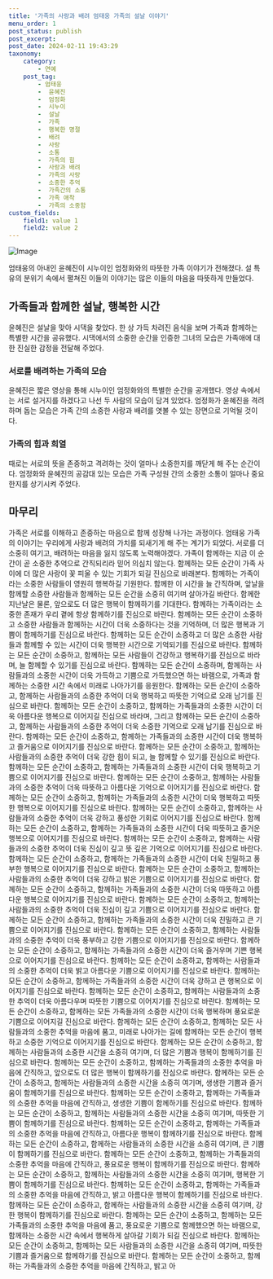 ```yaml
---
title: '가족의 사랑과 배려 엄태웅 가족의 설날 이야기'
menu_order: 1
post_status: publish
post_excerpt: 
post_date: 2024-02-11 19:43:29
taxonomy:
    category:
        - 연예
    post_tag:
        - 엄태웅
        -  윤혜진
        -  엄정화
        -  시누이
        -  설날
        -  가족
        -  행복한 명절
        -  배려
        -  사랑
        -  소통
        -  가족의 힘
        -  사랑과 배려
        -  가족의 사랑
        -  소중한 추억
        -  가족간의 소통
        -  가족 애착
        -  가족의 소중함
custom_fields:
    field1: value 1
    field2: value 2
---
```


![Image](https://mimgnews.pstatic.net/image/076/2024/02/10/2024021001000703700094251_20240210190204411.jpg?type=w540)

엄태웅의 아내인 윤혜진이 시누이인 엄정화와의 따뜻한 가족 이야기가 전해졌다. 설 특유의 분위기 속에서 펼쳐진 이들의 이야기는 많은 이들의 마음을 따뜻하게 만들었다. 
## 가족들과 함께한 설날, 행복한 시간
윤혜진은 설날을 맞아 시댁을 찾았다. 한 상 가득 차려진 음식을 보며 가족과 함께하는 특별한 시간을 공유했다. 시댁에서의 소중한 순간을 인증한 그녀의 모습은 가족애에 대한 진실한 감정을 전달해 주었다. 
### 서로를 배려하는 가족의 모습
윤혜진은 짧은 영상을 통해 시누이인 엄정화와의 특별한 순간을 공개했다. 영상 속에서는 서로 설거지를 하겠다고 나선 두 사람의 모습이 담겨 있었다. 엄정화가 윤혜진을 격려하며 돕는 모습은 가족 간의 소중한 사랑과 배려를 엿볼 수 있는 장면으로 기억될 것이다.
### 가족의 힘과 희열
때로는 서로의 뜻을 존중하고 격려하는 것이 얼마나 소중한지를 깨닫게 해 주는 순간이다. 엄정화와 윤혜진의 공감대 있는 모습은 가족 구성원 간의 소중한 소통이 얼마나 중요한지를 상기시켜 주었다. 
## 마무리
가족은 서로를 이해하고 존중하는 마음으로 함께 성장해 나가는 과정이다. 엄태웅 가족의 이야기는 우리에게 사랑과 배려의 가치를 되새기게 해 주는 계기가 되었다. 서로를 더 소중히 여기고, 배려하는 마음을 잃지 않도록 노력해야겠다. 가족이 함께하는 지금 이 순간이 곧 소중한 추억으로 간직되리라 믿어 의심치 않는다. 함께하는 모든 순간이 가족 사이에 더 많은 사랑이 꽃 피울 수 있는 기회가 되길 진심으로 바래본다. 함께하는 가족이라는 소중한 사람들이 영원히 행복하길 기원한다. 함께한 이 시간을 늘 간직하며, 앞날을 함께할 소중한 사람들과 함께하는 모든 순간을 소중히 여기며 살아가길 바란다. 함께한 지난날은 물론, 앞으로도 더 많은 행복이 함께하기를 기대한다. 함께하는 가족이라는 소중한 존재가 우리 곁에 항상 함께하기를 진심으로 바란다. 함께하는 모든 순간이 소중하고 소중한 사람들과 함께하는 시간이 더욱 소중하다는 것을 기억하며, 더 많은 행복과 기쁨이 함께하기를 진심으로 바란다. 함께하는 모든 순간이 소중하고 더 많은 소중한 사람들과 함께할 수 있는 시간이 더욱 행복한 시간으로 기억되기를 진심으로 바란다. 함께하는 모든 순간이 소중하고, 함께하는 모든 사람들이 건강하고 행복하기를 진심으로 바라며, 늘 함께할 수 있기를 진심으로 바란다. 함께하는 모든 순간이 소중하며, 함께하는 사람들과의 소중한 시간이 더욱 가득하고 기쁨으로 가득했으면 하는 바램으로, 가족과 함께하는 소중한 시간 속에서 미래로 나아가기를 응원한다. 함께하는 모든 순간이 소중하고, 함께하는 사람들과의 소중한 추억이 더욱 행복하고 따뜻한 기억으로 오래 남기를 진심으로 바란다. 함께하는 모든 순간이 소중하고, 함께하는 가족들과의 소중한 시간이 더욱 아름다운 행복으로 이어지길 진심으로 바라며, 그리고 함께하는 모든 순간이 소중하고, 함께하는 사람들과의 소중한 추억이 더욱 소중한 기억으로 오래 남기를 진심으로 바란다. 함께하는 모든 순간이 소중하고, 함께하는 가족들과의 소중한 시간이 더욱 행복하고 즐거움으로 이어지기를 진심으로 바란다. 함께하는 모든 순간이 소중하고, 함께하는 사람들과의 소중한 추억이 더욱 강한 힘이 되고, 늘 함께할 수 있기를 진심으로 바란다. 함께하는 모든 순간이 소중하고, 함께하는 가족들과의 소중한 시간이 더욱 행복하고 기쁨으로 이어지기를 진심으로 바란다. 함께하는 모든 순간이 소중하고, 함께하는 사람들과의 소중한 추억이 더욱 따뜻하고 아름다운 기억으로 이어지기를 진심으로 바란다. 함께하는 모든 순간이 소중하고, 함께하는 가족들과의 소중한 시간이 더욱 행복하고 따뜻한 행복으로 이어지기를 진심으로 바란다. 함께하는 모든 순간이 소중하고, 함께하는 사람들과의 소중한 추억이 더욱 강하고 풍성한 기회로 이어지기를 진심으로 바란다. 함께하는 모든 순간이 소중하고, 함께하는 가족들과의 소중한 시간이 더욱 따뜻하고 즐거운 행복으로 이어지기를 진심으로 바란다. 함께하는 모든 순간이 소중하고, 함께하는 사람들과의 소중한 추억이 더욱 진심이 깊고 뜻 깊은 기억으로 이어지기를 진심으로 바란다. 함께하는 모든 순간이 소중하고, 함께하는 가족들과의 소중한 시간이 더욱 친밀하고 풍부한 행복으로 이어지기를 진심으로 바란다. 함께하는 모든 순간이 소중하고, 함께하는 사람들과의 소중한 추억이 더욱 강하고 밝은 기쁨으로 이어지기를 진심으로 바란다. 함께하는 모든 순간이 소중하고, 함께하는 가족들과의 소중한 시간이 더욱 따뜻하고 아름다운 행복으로 이어지기를 진심으로 바란다. 함께하는 모든 순간이 소중하고, 함께하는 사람들과의 소중한 추억이 더욱 진심이 깊고 기쁨으로 이어지기를 진심으로 바란다. 함께하는 모든 순간이 소중하고, 함께하는 가족들과의 소중한 시간이 더욱 친밀하고 큰 기쁨으로 이어지기를 진심으로 바란다. 함께하는 모든 순간이 소중하고, 함께하는 사람들과의 소중한 추억이 더욱 풍부하고 강한 기쁨으로 이어지기를 진심으로 바란다. 함께하는 모든 순간이 소중하고, 함께하는 가족들과의 소중한 시간이 더욱 즐거우며 기쁜 행복으로 이어지기를 진심으로 바란다. 함께하는 모든 순간이 소중하고, 함께하는 사람들과의 소중한 추억이 더욱 밝고 아름다운 기쁨으로 이어지기를 진심으로 바란다. 함께하는 모든 순간이 소중하고, 함께하는 가족들과의 소중한 시간이 더욱 강하고 큰 행복으로 이어지기를 진심으로 바란다. 함께하는 모든 순간이 소중하고, 함께하는 사람들과의 소중한 추억이 더욱 아름다우며 따뜻한 기쁨으로 이어지기를 진심으로 바란다. 함께하는 모든 순간이 소중하고, 함께하는 모든 가족들과의 소중한 시간이 더욱 행복하며 풍요로운 기쁨으로 이어지길 진심으로 바란다. 함께하는 모든 순간이 소중하고, 함께하는 모든 사람들과의 소중한 추억을 마음에 품고, 미래로 나아가는 길에 함께하는 모든 순간이 행복하고 소중한 기억으로 이어지기를 진심으로 바란다. 함께하는 모든 순간이 소중하고, 함께하는 사람들과의 소중한 시간을 소중히 여기며, 더 많은 기쁨과 행복이 함께하기를 진심으로 바란다. 함께하는 모든 순간이 소중하고, 함께하는 가족들과의 소중한 추억을 마음에 간직하고, 앞으로도 더 많은 행복이 함께하기를 진심으로 바란다. 함께하는 모든 순간이 소중하고, 함께하는 사람들과의 소중한 시간을 소중히 여기며, 생생한 기쁨과 즐거움이 함께하기를 진심으로 바란다. 함께하는 모든 순간이 소중하고, 함께하는 가족들과의 소중한 추억을 마음에 간직하고, 생생한 기쁨이 함께하기를 진심으로 바란다. 함께하는 모든 순간이 소중하고, 함께하는 사람들과의 소중한 시간을 소중히 여기며, 따뜻한 기쁨이 함께하기를 진심으로 바란다. 함께하는 모든 순간이 소중하고, 함께하는 가족들과의 소중한 추억을 마음에 간직하고, 아름다운 행복이 함께하기를 진심으로 바란다. 함께하는 모든 순간이 소중하고, 함께하는 사람들과의 소중한 시간을 소중히 여기며, 큰 기쁨이 함께하기를 진심으로 바란다. 함께하는 모든 순간이 소중하고, 함께하는 가족들과의 소중한 추억을 마음에 간직하고, 풍요로운 행복이 함께하기를 진심으로 바란다. 함께하는 모든 순간이 소중하고, 함께하는 사람들과의 소중한 시간을 소중히 여기며, 행복한 기쁨이 함께하기를 진심으로 바란다. 함께하는 모든 순간이 소중하고, 함께하는 가족들과의 소중한 추억을 마음에 간직하고, 밝고 아름다운 행복이 함께하기를 진심으로 바란다. 함께하는 모든 순간이 소중하고, 함께하는 사람들과의 소중한 시간을 소중히 여기며, 강한 행복이 함께하기를 진심으로 바란다. 함께하는 모든 순간이 소중하고, 함께하는 모든 가족들과의 소중한 추억을 마음에 품고, 풍요로운 기쁨으로 함께했으면 하는 바램으로, 함께하는 소중한 시간 속에서 행복하게 살아갈 기회가 되길 진심으로 바란다. 함께하는 모든 순간이 소중하고, 함께하는 모든 사람들과의 소중한 시간을 소중히 여기며, 따뜻한 기쁨과 즐거움으로 함께하기를 진심으로 바란다. 함께하는 모든 순간이 소중하고, 함께하는 가족들과의 소중한 추억을 마음에 간직하고, 밝고 아
